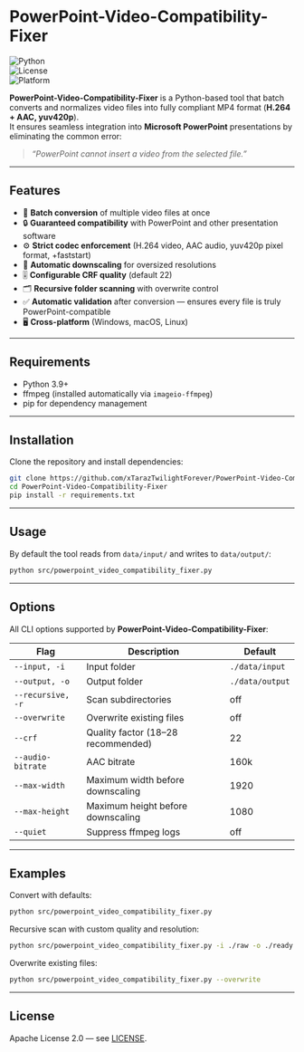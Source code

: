 # PowerPoint-Video-Compatibility-Fixer

![Python](https://img.shields.io/badge/python-3.9%2B-blue)  
![License](https://img.shields.io/badge/license-Apache%202.0-green)  
![Platform](https://img.shields.io/badge/platform-win%20%7C%20mac%20%7C%20linux-lightgrey)  

**PowerPoint-Video-Compatibility-Fixer** is a Python-based tool that batch converts and normalizes video files into fully compliant MP4 format (**H.264 + AAC, yuv420p**).  
It ensures seamless integration into **Microsoft PowerPoint** presentations by eliminating the common error:

> *“PowerPoint cannot insert a video from the selected file.”*

---

## Features
- 🎥 **Batch conversion** of multiple video files at once  
- 🔒 **Guaranteed compatibility** with PowerPoint and other presentation software  
- ⚙️ **Strict codec enforcement** (H.264 video, AAC audio, yuv420p pixel format, +faststart)  
- 📏 **Automatic downscaling** for oversized resolutions  
- 🎚 **Configurable CRF quality** (default 22)  
- 🗂 **Recursive folder scanning** with overwrite control  
- ✅ **Automatic validation** after conversion — ensures every file is truly PowerPoint-compatible  
- 🖥 **Cross-platform** (Windows, macOS, Linux)  

---

## Requirements
- Python 3.9+  
- ffmpeg (installed automatically via `imageio-ffmpeg`)  
- pip for dependency management  

---

## Installation

Clone the repository and install dependencies:

```bash
git clone https://github.com/xTarazTwilightForever/PowerPoint-Video-Compatibility-Fixer.git
cd PowerPoint-Video-Compatibility-Fixer
pip install -r requirements.txt
```

---

## Usage

By default the tool reads from `data/input/` and writes to `data/output/`:

```bash
python src/powerpoint_video_compatibility_fixer.py
```

---

## Options

All CLI options supported by **PowerPoint-Video-Compatibility-Fixer**:

| Flag                | Description                           | Default            |
|---------------------|---------------------------------------|--------------------|
| `--input, -i`       | Input folder                          | `./data/input`     |
| `--output, -o`      | Output folder                         | `./data/output`    |
| `--recursive, -r`   | Scan subdirectories                   | off                |
| `--overwrite`       | Overwrite existing files              | off                |
| `--crf`             | Quality factor (18–28 recommended)    | 22                 |
| `--audio-bitrate`   | AAC bitrate                           | 160k               |
| `--max-width`       | Maximum width before downscaling      | 1920               |
| `--max-height`      | Maximum height before downscaling     | 1080               |
| `--quiet`           | Suppress ffmpeg logs                  | off                |

---

## Examples

Convert with defaults:  

```bash
python src/powerpoint_video_compatibility_fixer.py
```

Recursive scan with custom quality and resolution:  

```bash
python src/powerpoint_video_compatibility_fixer.py -i ./raw -o ./ready --recursive --crf 20 --max-width 1280 --max-height 720
```

Overwrite existing files:  

```bash
python src/powerpoint_video_compatibility_fixer.py --overwrite
```

---

## License

Apache License 2.0 — see [LICENSE](LICENSE).
